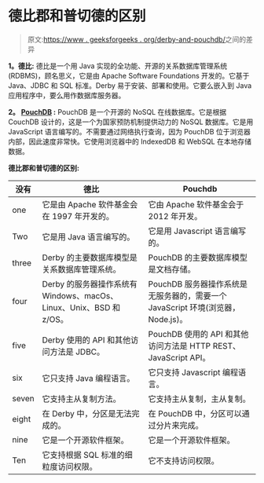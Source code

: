 # 德比郡和普切德的区别

> 原文:[https://www . geeksforgeeks . org/derby-and-pouchdb/](https://www.geeksforgeeks.org/difference-between-derby-and-pouchdb/)之间的差异

**1。德比:**
德比是一个用 Java 实现的全功能、开源的关系数据库管理系统(RDBMS)，顾名思义，它是由 Apache Software Foundations 开发的。它基于 Java、JDBC 和 SQL 标准。Derby 易于安装、部署和使用。它要么嵌入到 Java 应用程序中，要么用作数据库服务器。

**2。 [PouchDB](https://www.geeksforgeeks.org/pouchdb/) :**
PouchDB 是一个开源的 NoSQL 在线数据库。它是根据 CouchDB 设计的，这是一个为国家预防机制提供动力的 NoSQL 数据库。它是用 JavaScript 语言编写的。不需要通过网络执行查询，因为 PouchDB 位于浏览器内部，因此速度非常快。它使用浏览器中的 IndexedDB 和 WebSQL 在本地存储数据。

**德比郡和普切德的区别:**

<center>

| 没有 | 德比 | Pouchdb |
| --- | --- | --- |
| one | 它是由 Apache 软件基金会在 1997 年开发的。 | 它由 Apache 软件基金会于 2012 年开发。 |
| Two | 它是用 Java 语言编写的。 | 它是用 Javascript 语言编写的。 |
| three | Derby 的主要数据库模型是关系数据库管理系统。 | PouchDB 的主要数据库模型是文档存储。 |
| four | Derby 的服务器操作系统有 Windows、macOs、Linux、Unix、BSD 和 z/OS。 | PouchDB 服务器操作系统是无服务器的，需要一个 JavaScript 环境(浏览器，Node.js)。 |
| five | Derby 使用的 API 和其他访问方法是 JDBC。 | PouchDB 使用的 API 和其他访问方法是 HTTP REST、JavaScript API。 |
| six | 它只支持 Java 编程语言。 | 它只支持 Javascript 编程语言。 |
| seven | 它支持主从复制方法。 | 它支持主从复制，主从复制。 |
| eight | 在 Derby 中，分区是无法完成的。 | 在 PouchDB 中，分区可以通过分片来完成。 |
| nine | 它是一个开源软件框架。 | 它是一个开源软件框架。 |
| Ten | 它支持根据 SQL 标准的细粒度访问权限。 | 它不支持访问权限。 |

</center>